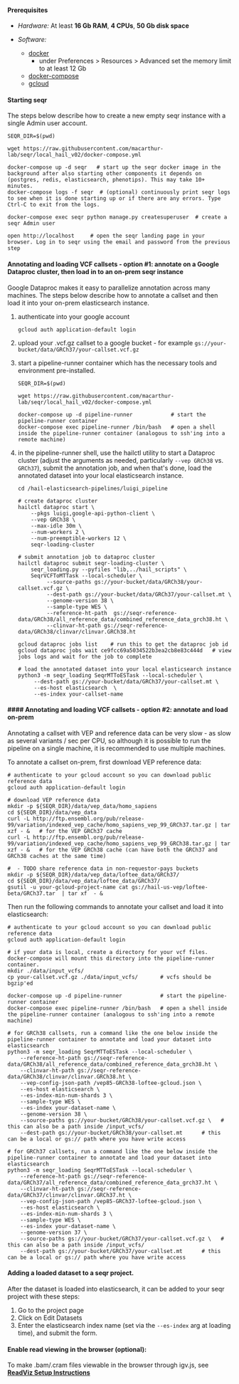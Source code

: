 
#### Prerequisites
 - *Hardware:*  At least **16 Gb RAM**, **4 CPUs**, **50 Gb disk space**  

 - *Software:* 
   - [docker](https://docs.docker.com/install/)
     - under Preferences > Resources > Advanced set the memory limit to at least 12 Gb  
   - [docker-compose](https://docs.docker.com/compose/install/)       
   - [gcloud](https://cloud.google.com/sdk/install)


#### Starting seqr

The steps below describe how to create a new empty seqr instance with a single Admin user account.

```
SEQR_DIR=$(pwd)

wget https://raw.githubusercontent.com/macarthur-lab/seqr/local_hail_v02/docker-compose.yml

docker-compose up -d seqr   # start up the seqr docker image in the background after also starting other components it depends on (postgres, redis, elasticsearch, phenotips). This may take 10+ minutes.
docker-compose logs -f seqr  # (optional) continuously print seqr logs to see when it is done starting up or if there are any errors. Type Ctrl-C to exit from the logs. 

docker-compose exec seqr python manage.py createsuperuser  # create a seqr Admin user 

open http://localhost     # open the seqr landing page in your browser. Log in to seqr using the email and password from the previous step
```
   
#### Annotating and loading VCF callsets - option #1: annotate on a Google Dataproc cluster, then load in to an on-prem seqr instance 

Google Dataproc makes it easy to parallelize annotation across many machines.
The steps below describe how to annotate a callset and then load it into your on-prem elasticsearch instance.

1. authenticate into your google account
   ```
   gcloud auth application-default login  
   ```
1. upload your .vcf.gz callset to a google bucket - for example `gs://your-bucket/data/GRCh37/your-callset.vcf.gz`

1. start a pipeline-runner container which has the necessary tools and environment pre-installed.
   ```
   SEQR_DIR=$(pwd)
   
   wget https://raw.githubusercontent.com/macarthur-lab/seqr/local_hail_v02/docker-compose.yml
   
   docker-compose up -d pipeline-runner            # start the pipeline-runner container 
   docker-compose exec pipeline-runner /bin/bash   # open a shell inside the pipeline-runner container (analogous to ssh'ing into a remote machine)
   ```
1. in the pipeline-runner shell, use the hailctl utility to start a Dataproc cluster (adjust the arguments as needed, particularly `--vep GRCh38` vs. `GRCh37`), submit the annotation job, and when that's done, load the annotated dataset into your local elasticsearch instance.
   ```
   cd /hail-elasticsearch-pipelines/luigi_pipeline
   
   # create dataproc cluster
   hailctl dataproc start \
       --pkgs luigi,google-api-python-client \
       --vep GRCh38 \
       --max-idle 30m \
       --num-workers 2 \
       --num-preemptible-workers 12 \
       seqr-loading-cluster

   # submit annotation job to dataproc cluster
   hailctl dataproc submit seqr-loading-cluster \
       seqr_loading.py --pyfiles "lib,../hail_scripts" \
       SeqrVCFToMTTask --local-scheduler \
            --source-paths gs://your-bucket/data/GRCh38/your-callset.vcf.gz \
            --dest-path gs://your-bucket/data/GRCh37/your-callset.mt \
            --genome-version 38 \
            --sample-type WES \
            --reference-ht-path  gs://seqr-reference-data/GRCh38/all_reference_data/combined_reference_data_grch38.ht \
            --clinvar-ht-path gs://seqr-reference-data/GRCh38/clinvar/clinvar.GRCh38.ht
   
   gcloud dataproc jobs list    # run this to get the dataproc job id
   gcloud dataproc jobs wait ce9fcc69a5034522b3ea2cb8e83c444d   # view jobs logs and wait for the job to complete
   
   # load the annotated dataset into your local elasticsearch instance
   python3 -m seqr_loading SeqrMTToESTask --local-scheduler \
        --dest-path gs://your-bucket/data/GRCh37/your-callset.mt \
        --es-host elasticsearch  \
        --es-index your-callset-name
   ``` 

   
#### #### Annotating and loading VCF callsets - option #2: annotate and load on-prem

Annotating a callset with VEP and reference data can be very slow - as slow as several variants / sec per CPU, so although it is possible to run the pipeline on a single machine, it is recommended to use multiple machines.

To annotate a callset on-prem, first download VEP reference data:
```
# authenticate to your gcloud account so you can download public reference data
gcloud auth application-default login  

# download VEP reference data
mkdir -p ${SEQR_DIR}/data/vep_data/homo_sapiens
cd ${SEQR_DIR}/data/vep_data
curl -L http://ftp.ensembl.org/pub/release-99/variation/indexed_vep_cache/homo_sapiens_vep_99_GRCh37.tar.gz | tar xzf - &   # for the VEP GRCh37 cache
curl -L http://ftp.ensembl.org/pub/release-99/variation/indexed_vep_cache/homo_sapiens_vep_99_GRCh38.tar.gz | tar xzf - &   # for the VEP GRCh38 cache (can have both the GRCh37 and GRCh38 caches at the same time)

#  - TODO share reference data in non-requestor-pays buckets
mkdir -p ${SEQR_DIR}/data/vep_data/loftee_data/GRCh37/
cd ${SEQR_DIR}/data/vep_data/loftee_data/GRCh37/
gsutil -u your-gcloud-project-name cat gs://hail-us-vep/loftee-beta/GRCh37.tar  | tar xf  - & 
```

Then run the following commands to annotate your callset and load it into elasticsearch:

```
# authenticate to your gcloud account so you can download public reference data
gcloud auth application-default login  

# if your data is local, create a directory for your vcf files. docker-compose will mount this directory into the pipeline-runner container.
mkdir ./data/input_vcfs/ 
cp your-callset.vcf.gz ./data/input_vcfs/       # vcfs should be bgzip'ed
 
docker-compose up -d pipeline-runner            # start the pipeline-runner container 
docker-compose exec pipeline-runner /bin/bash   # open a shell inside the pipeline-runner container (analogous to ssh'ing into a remote machine)

# for GRCh38 callsets, run a command like the one below inside the pipeline-runner container to annotate and load your dataset into elasticsearch
python3 -m seqr_loading SeqrMTToESTask --local-scheduler \
    --reference-ht-path gs://seqr-reference-data/GRCh38/all_reference_data/combined_reference_data_grch38.ht \
    --clinvar-ht-path gs://seqr-reference-data/GRCh38/clinvar/clinvar.GRCh38.ht \
    --vep-config-json-path /vep85-GRCh38-loftee-gcloud.json \
    --es-host elasticsearch \
    --es-index-min-num-shards 3 \
    --sample-type WES \
    --es-index your-dataset-name \
    --genome-version 38 \
    --source-paths gs://your-bucket/GRCh38/your-callset.vcf.gz \   # this can also be a path inside /input_vcfs/
    --dest-path gs://your-bucket/GRCh38/your-callset.mt      # this can be a local or gs:// path where you have write access

# for GRCh37 callsets, run a command like the one below inside the pipeline-runner container to annotate and load your dataset into elasticsearch
python3 -m seqr_loading SeqrMTToESTask --local-scheduler \
    --reference-ht-path gs://seqr-reference-data/GRCh37/all_reference_data/combined_reference_data_grch37.ht \
    --clinvar-ht-path gs://seqr-reference-data/GRCh37/clinvar/clinvar.GRCh37.ht \
    --vep-config-json-path /vep85-GRCh37-loftee-gcloud.json \
    --es-host elasticsearch \
    --es-index-min-num-shards 3 \
    --sample-type WES \
    --es-index your-dataset-name \
    --genome-version 37 \
    --source-paths gs://your-bucket/GRCh37/your-callset.vcf.gz \   # this can also be a path inside /input_vcfs/
    --dest-path gs://your-bucket/GRCh37/your-callset.mt      # this can be a local or gs:// path where you have write access

```


#### Adding a loaded dataset to a seqr project.

After the dataset is loaded into elasticsearch, it can be added to your seqr project with these steps:

1. Go to the project page
2. Click on Edit Datasets
3. Enter the elasticsearch index name (set via the `--es-index` arg at loading time), and submit the form.


#### Enable read viewing in the browser (optional): 

To make .bam/.cram files viewable in the browser through igv.js, see **[ReadViz Setup Instructions](deploy/READVIZ_SETUP.md)**      
